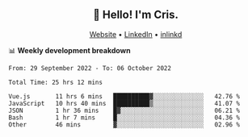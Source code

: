 
<h2 align="center">👋 Hello! I'm Cris.</h2>
<p align="center">
  <a href="https://www.criscunas.dev">Website</a> •
  <a href="https://www.linkedin.com/in/cristophercunas/">LinkedIn</a> •
  <a href="https://www.inlinkd.app/user/cristopher%20cunas">inlinkd</a>
</p>


📊 **Weekly development breakdown**
<!--START_SECTION:waka-->

```text
From: 29 September 2022 - To: 06 October 2022

Total Time: 25 hrs 12 mins

Vue.js       11 hrs 6 mins   ██████████▓░░░░░░░░░░░░░░   42.76 %
JavaScript   10 hrs 40 mins  ██████████▒░░░░░░░░░░░░░░   41.07 %
JSON         1 hr 36 mins    █▓░░░░░░░░░░░░░░░░░░░░░░░   06.21 %
Bash         1 hr 7 mins     █░░░░░░░░░░░░░░░░░░░░░░░░   04.36 %
Other        46 mins         ▓░░░░░░░░░░░░░░░░░░░░░░░░   02.96 %
```

<!--END_SECTION:waka-->
